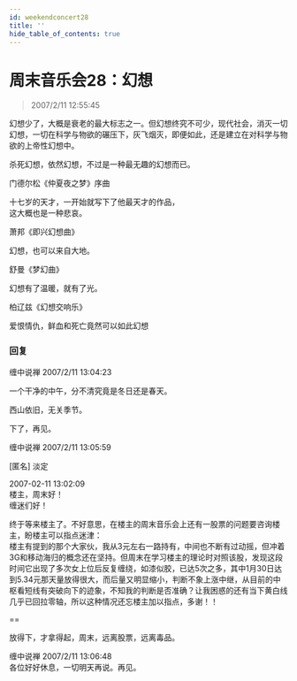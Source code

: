```yaml
---
id: weekendconcert28
title: ''
hide_table_of_contents: true
---
```


# 周末音乐会28：幻想

> 2007/2/11 12:55:45

幻想少了，大概是衰老的最大标志之一。但幻想终究不可少，现代社会，消灭一切幻想，一切在科学与物欲的碾压下，灰飞烟灭，即便如此，还是建立在对科学与物欲的上帝性幻想中。
 
杀死幻想，依然幻想，不过是一种最无趣的幻想而已。
 
<div style={{flineHeight: '180%', textAlign: 'center'}}>

<div style={{color: '#FF0000', fontWeight: '500', marginBottom: '10px'}}>
门德尔松《仲夏夜之梦》序曲
</div>
 
十七岁的天才，一开始就写下了他最天才的作品，<br/>
这大概也是一种悲哀。
 
<div style={{color: '#FF0000', fontWeight: '500', marginTop: '20px', marginBottom: '10px'}}>
萧邦《即兴幻想曲》
</div>
 
幻想，也可以来自大地。
 
<div style={{color: '#FF0000', fontWeight: '500', marginTop: '20px', marginBottom: '10px'}}>
舒曼《梦幻曲》
</div>
 
幻想有了温暖，就有了光。
 
<div style={{color: '#FF0000', fontWeight: '500', marginTop: '20px', marginBottom: '10px'}}>
柏辽兹《幻想交响乐》
</div>
 
爱恨情仇，鲜血和死亡竟然可以如此幻想

</div>

### 回复

<div class='blog-comment'>
<span class='blog-comment-chan'>缠中说禅</span> 2007/2/11 13:04:23<br/>

一个干净的中午，分不清究竟是冬日还是春天。

西山依旧，无关季节。

下了，再见。
</div>

<div class='blog-comment'>
<span class='blog-comment-chan'>缠中说禅</span> 2007/2/11 13:05:59<br/>

[匿名] 淡定 

 
2007-02-11 13:02:09 <br/>
楼主，周末好！<br/>
缠迷们好！

终于等来楼主了。不好意思，在楼主的周末音乐会上还有一股票的问题要咨询楼主，盼楼主可以指点迷津：<br/>
楼主有提到的那个大家伙，我从3元左右一路持有，中间也不断有过动摇，但冲着3G和移动海归的概念还在坚持。但周末在学习楼主的理论时对照该股，发现这段时间它出现了多次女上位后反复缠绕，如漆似胶，已达5次之多，其中1月30日达到5.34元那天量放得很大，而后量又明显缩小，判断不象上涨中继，从目前的中枢看短线有突破向下的迹象，不知我的判断是否准确？让我困惑的还有当下黄白线几乎已回拉零轴，所以这种情况还忘楼主加以指点，多谢！！
 
==<br/>

放得下，才拿得起，周末，远离股票，远离毒品。
</div>

<div class='blog-comment'>
<span class='blog-comment-chan'>缠中说禅</span> 2007/2/11 13:06:48<br/>
各位好好休息，一切明天再说。再见。
</div>